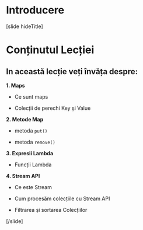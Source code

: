 # Introducere

[slide hideTitle]

# Conținutul Lecției

## In această lecție veți învăța despre:

**1. Maps**

- Ce sunt maps

- Colecții de perechi Key și Value

**2. Metode Map**

- metoda `put()` 

- metoda `remove()` 

**3. Expresii Lambda**

- Funcții Lambda


**4. Stream API**

- Ce este  Stream

- Cum procesăm colecțiile cu Stream API

- Filtrarea și sortarea  Colecțiilor

[/slide]
